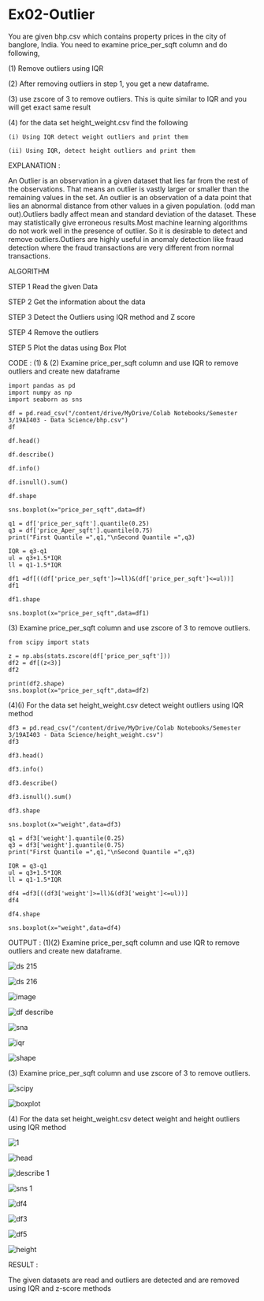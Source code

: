 # Ex02-Outlier

You are given bhp.csv which contains property prices in the city of banglore, India. You need to examine price_per_sqft column and do following,

(1) Remove outliers using IQR 

(2) After removing outliers in step 1, you get a new dataframe.

(3) use zscore of 3 to remove outliers. This is quite similar to IQR and you will get exact same result

(4) for the data set height_weight.csv find the following

    (i) Using IQR detect weight outliers and print them

    (ii) Using IQR, detect height outliers and print them

EXPLANATION :

An Outlier is an observation in a given dataset that lies far from the rest of the observations. That means an outlier is vastly larger or smaller than the remaining values in the set. An outlier is an observation of a data point that lies an abnormal distance from other values in a given population. (odd man out).Outliers badly affect mean and standard deviation of the dataset. These may statistically give erroneous results.Most machine learning algorithms do not work well in the presence of outlier. So it is desirable to detect and remove outliers.Outliers are highly useful in anomaly detection like fraud detection where the fraud transactions are very different from normal transactions.

ALGORITHM

STEP 1
Read the given Data

STEP 2
Get the information about the data

STEP 3
Detect the Outliers using IQR method and Z score

STEP 4
Remove the outliers

STEP 5
Plot the datas using Box Plot

CODE :
(1) & (2) Examine price_per_sqft column and use IQR to remove outliers and create new dataframe

```
import pandas as pd
import numpy as np
import seaborn as sns

df = pd.read_csv("/content/drive/MyDrive/Colab Notebooks/Semester 3/19AI403 - Data Science/bhp.csv")
df

df.head()

df.describe()

df.info()

df.isnull().sum()

df.shape

sns.boxplot(x="price_per_sqft",data=df)

q1 = df['price_per_sqft'].quantile(0.25)
q3 = df['price_Aper_sqft'].quantile(0.75)
print("First Quantile =",q1,"\nSecond Quantile =",q3)

IQR = q3-q1
ul = q3+1.5*IQR
ll = q1-1.5*IQR

df1 =df[((df['price_per_sqft']>=ll)&(df['price_per_sqft']<=ul))]
df1

df1.shape

sns.boxplot(x="price_per_sqft",data=df1)
```
(3) Examine price_per_sqft column and use zscore of 3 to remove outliers.
```
from scipy import stats

z = np.abs(stats.zscore(df['price_per_sqft']))
df2 = df[(z<3)]
df2

print(df2.shape)
sns.boxplot(x="price_per_sqft",data=df2)
```
(4)(i) For the data set height_weight.csv detect weight outliers using IQR method
```
df3 = pd.read_csv("/content/drive/MyDrive/Colab Notebooks/Semester 3/19AI403 - Data Science/height_weight.csv")
df3

df3.head()

df3.info()

df3.describe()

df3.isnull().sum()

df3.shape

sns.boxplot(x="weight",data=df3)

q1 = df3['weight'].quantile(0.25)
q3 = df3['weight'].quantile(0.75)
print("First Quantile =",q1,"\nSecond Quantile =",q3)

IQR = q3-q1
ul = q3+1.5*IQR
ll = q1-1.5*IQR

df4 =df3[((df3['weight']>=ll)&(df3['weight']<=ul))]
df4

df4.shape

sns.boxplot(x="weight",data=df4)
```
OUTPUT :
(1)(2) Examine price_per_sqft column and use IQR to remove outliers and create new dataframe.

![ds 215](https://user-images.githubusercontent.com/119559844/228053739-a0b3740d-cf62-4584-b880-101799524048.png)

![ds 216](https://user-images.githubusercontent.com/119559844/228055339-cea1e31d-ae83-4ae6-8e62-f5ff7639f3bb.png)

![image](https://user-images.githubusercontent.com/119559844/228056070-8374f4b0-2d84-4b12-b0ff-7c4f84fc2ffa.png)

![df describe ](https://user-images.githubusercontent.com/119559844/229995816-ab529654-edab-4699-b1a4-c6c59d470c59.png)

![sna](https://user-images.githubusercontent.com/119559844/229995907-bdaeeac3-4014-4ee7-b870-341aa42e35f5.png)

![iqr](https://user-images.githubusercontent.com/119559844/229996483-d4504436-7025-4468-b012-b496af8934e0.png)

![shape](https://user-images.githubusercontent.com/119559844/229996530-ffd50beb-b2de-47e3-9161-3b698cd6a49b.png)


(3) Examine price_per_sqft column and use zscore of 3 to remove outliers.

![scipy](https://user-images.githubusercontent.com/119559844/229996998-be5bb2c1-7220-4802-a912-43da389113db.png)

![boxplot](https://user-images.githubusercontent.com/119559844/229997080-4fc5fe66-5378-43fa-bdfe-3d0118773fb6.png)


(4) For the data set height_weight.csv detect weight and height outliers using IQR method

![1](https://user-images.githubusercontent.com/119559844/229998819-9c755c15-ff89-4ec9-a43d-5e3c43860adf.png)

![head](https://user-images.githubusercontent.com/119559844/229998907-dd9160d2-da48-47c7-9adf-49a3ddc22ab3.png)

![describe 1 ](https://user-images.githubusercontent.com/119559844/229999685-c87e7150-3cd6-434c-bf36-7e82b90b5a4b.png)

![sns 1](https://user-images.githubusercontent.com/119559844/230000156-26585ba5-8d8a-443d-b670-eae135f0f8bd.png)

![df4](https://user-images.githubusercontent.com/119559844/230000196-3696ac4b-9860-4659-a4ce-d143c9780986.png)

![df3](https://user-images.githubusercontent.com/119559844/230000996-9a132904-3c96-4f2e-81d1-bb0bd6fc4352.png)

![df5](https://user-images.githubusercontent.com/119559844/230001031-700d8699-d68e-43aa-9357-073ae878b55e.png)

![height](https://user-images.githubusercontent.com/119559844/230001075-b4cb6ba8-c660-439b-a13c-a44a10b5d241.png)



RESULT :

The given datasets are read and outliers are detected and are removed using IQR and z-score methods
